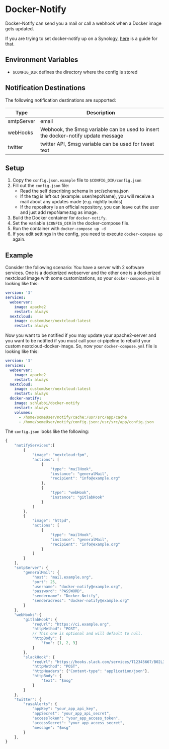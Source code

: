 # Docker-Notify

Docker-Notify can send you a mail or call a webhook when a Docker image gets updated. 

If you are trying to set docker-notify up on a Synology, [here](Synology%20Readme.md) is a guide for that.

## Environment Variables
* `$CONFIG_DIR` defines the directory where the config is stored

## Notification Destinations

The following notification destinations are supported:

| Type       | Description                                                                       |
| ---------- | --------------------------------------------------------------------------------- |
| smtpServer | email                                                                             |
| webHooks   | Webhook, the $msg variable can be used to insert the docker-notify update message |
| twitter    | twitter API, $msg variable can be used for tweet text                             |

## Setup

1. Copy the `config.json.example` file to `$CONFIG_DIR/config.json`
2. Fill out the `config.json` file:
    * Read the self describing schema in src/schema.json
    * If the tag is left out (example: user/repoName), you will receive a mail about any updates made (e.g. nightly builds)
    * If the repository is an official repository, you can leave out the user and just add repoName:tag as image.
3. Build the Docker container for `docker-notify`.
4. Set the variable `$CONFIG_DIR` in the docker-compose file.
5. Run the container with `docker-compose up -d`
6. If you edit settings in the config, you need to execute `docker-compose up` again.

## Example
Consider the following scenario: 
You have a server with 2 software services. 
One is a dockerized webserver and the other one is a dockerized nextcloud image with some customizations, so your `docker-compose.yml` is looking like this:
```yaml
version: '3'
services:
  webserver:
    image: apache2
    restart: always
  nextcloud:
    image: customUser/nextcloud:latest
    restart: always
```
Now you want to be notified if you may update your apache2-server and you want to be notified if you must call your ci-pipeline to rebuild your custom nextcloud-docker-image.
So, now your `docker-compose.yml` file is looking like this:
```yaml
version: '3'
services:
  webserver:
    image: apache2
    restart: always
  nextcloud:
    image: customUser/nextcloud:latest
    restart: always
  docker-notify:
    image: schlabbi/docker-notify
    restart: always
    volumes: 
      - /home/someUser/notify/cache:/usr/src/app/cache
      - /home/someUser/notify/config.json:/usr/src/app/config.json
```

The `config.json` looks like the following:
```javascript
{
    "notifyServices":[
        {
            "image": "nextcloud:fpm",
            "actions": [
                {
                    "type": "mailHook",
                    "instance": "generalMail",
                    "recipient": "info@example.org"
                },
                {
                    "type": "webHook",
                    "instance": "gitlabHook"
                }
            ]
        },
        {
            "image": "httpd",
            "actions": [
                {
                    "type": "mailHook",
                    "instance": "generalMail",
                    "recipient": "info@example.org"
                }
            ]
        }
    ],
    "smtpServer": {
        "generalMail": {
            "host": "mail.example.org",
            "port": 25,
            "username": "docker-notify@example.org",
            "password": "PASSWORD",
            "sendername": "Docker-Notify",
            "senderadress": "docker-notify@example.org"
        }
    },
    "webHooks":{
        "gitlabHook": {
            "reqUrl": "https://ci.example.org",
            "httpMethod": "POST",
            // This one is optional and will default to null.
            "httpBody": {
                "foo": [1, 2, 3]
            }
        },
        "slackHook": {
            "reqUrl": "https://hooks.slack.com/services/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w",
            "httpMethod": "POST",
            "httpHeaders": {"Content-type": "application/json"},
            "httpBody": {
                "text": "$msg"
            }
        }
    },
    "twitter": {
        "rasaAlerts": {
            "appKey": "your_app_api_key",
            "appSecret": "your_app_api_secret",
            "accessToken": "your_app_access_token",
            "accessSecret": "your_app_access_secret",
            "message": "$msg"
        }
    },
}
```
